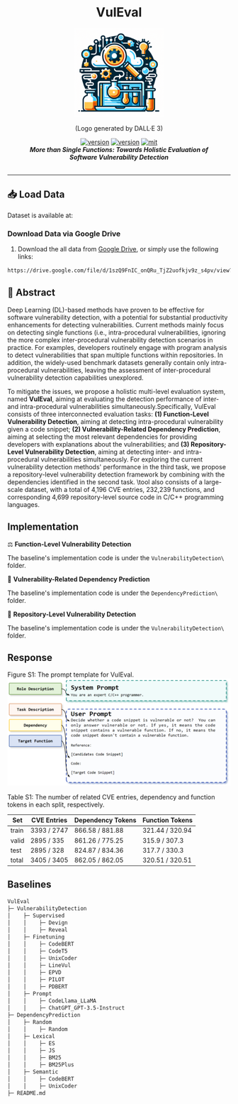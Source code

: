 <div align="center">
    <p>
    <h1>
    VulEval
    </h1>
    <img src="logo.png" alt="ReposVul Logo" style="width: 200px; height: 200px;">
    </p>
    <p>
    (Logo generated by DALL·E 3)
    </p>
    <a href="https://github.com/ddlBoJack/MT4SSL"><img src="https://img.shields.io/badge/Platform-linux-lightgrey" alt="version"></a>
    <a href="https://github.com/ddlBoJack/MT4SSL"><img src="https://img.shields.io/badge/Python-3.8+-orange" alt="version"></a>
    <a href="https://github.com/ddlBoJack/MT4SSL"><img src="https://img.shields.io/badge/License-MIT-red.svg" alt="mit"></a>
</div>

<div align="center">
  <a>
    <b><em>More than Single Functions: Towards Holistic 
    Evaluation of <br>Software Vulnerability Detection</em></b>
  </a>
  <br></br>
  
</div>
<hr>


## 📥 Load Data

Dataset is available at:

### Download Data via Google Drive
1. Download the all data from [Google Drive](https://drive.google.com/file/d/1szQ9FnIC_onQRu_TjZ2uofkjv9z_s4pv/view?usp=drive_link), or simply use the following links:
```bash
https://drive.google.com/file/d/1szQ9FnIC_onQRu_TjZ2uofkjv9z_s4pv/view?usp=drive_link
```

## 🚨 Abstract

Deep Learning (DL)-based methods have proven to be effective for software vulnerability detection, with a potential for substantial productivity enhancements for detecting vulnerabilities. Current methods mainly focus on detecting single functions (i.e., intra-procedural vulnerabilities, ignoring the more complex inter-procedural vulnerability detection scenarios in practice.  For examples, developers routinely engage with program analysis to detect vulnerabilities that span multiple functions within repositories. In addition, the widely-used benchmark datasets generally contain only intra-procedural vulnerabilities, leaving the assessment of inter-procedural vulnerability detection capabilities unexplored.

To mitigate the issues, we propose a holistic multi-level evaluation system, named **VulEval**, aiming at evaluating the detection performance of inter- and intra-procedural vulnerabilities simultaneously.Specifically, VulEval consists of three interconnected evaluation tasks: 
**(1) Function-Level Vulnerability Detection**, aiming at detecting intra-procedural vulnerability given a code snippet; **(2) Vulnerability-Related Dependency Prediction**, aiming at selecting the most relevant dependencies for providing developers with explanations about the vulnerabilities; and **(3) Repository-Level Vulnerability Detection**, aiming at detecting inter- and intra-procedural vulnerabilities simultaneously. For exploring the current vulnerability detection methods' performance in the third task, we propose a repository-level vulnerability detection framework by combining with the dependencies identified in the second task. \tool also consists of a large-scale dataset, with a total of 4,196 CVE entries, 232,239 functions, and corresponding 4,699 repository-level source code in C/C++ programming languages.

## Implementation
⚖️ **Function-Level Vulnerability Detection**

The baseline's implementation code is under the  ```VulnerabilityDetection\```  folder.

📅 **Vulnerability-Related Dependency Prediction** 

The baseline's implementation code is under the  ```DependencyPrediction\```  folder.

🔔 **Repository-Level Vulnerability Detection** 

The baseline's implementation code is under the  ```VulnerabilityDetection\```  folder.

## Response
<p>
    Figure S1: The prompt template for VulEval.
    <img src="prompt.png" alt="ReposVul Logo" >
</p>

Table S1: The number of related CVE entries, dependency and function tokens in each split, respectively.

| Set | CVE Entries| Dependency Tokens | Function Tokens |
| ---- | --- | ---------- | -------- |
| train | 3393 / 2747 | 866.58 / 881.88 | 321.44 / 320.94 |
| valid | 2895 / 335 | 861.26 / 775.25 | 315.9 / 307.3 |
| test | 2895 / 328 | 824.87 / 834.36 | 317.7 / 330.3 |
| total | 3405 / 3405 | 862.05 / 862.05 | 320.51 / 320.51 |


## Baselines
```
VulEval 
├─ VulnerabilityDetection
│    ├─ Supervised
│    │    ├─ Devign
│    │    ├─ Reveal
│    ├─ Finetuning
│    │    ├─ CodeBERT
│    │    ├─ CodeT5
│    │    ├─ UnixCoder
│    │    ├─ LineVul
│    │    ├─ EPVD
│    │    ├─ PILOT
│    │    ├─ PDBERT
│    ├─ Prompt
│    │    ├─ CodeLlama_LLaMA
│    │    ├─ ChatGPT_GPT-3.5-Instruct
├─ DependencyPrediction
│    ├─ Random
│    │    ├─ Random
│    ├─ Lexical
│    │    ├─ ES
│    │    ├─ JS
│    │    ├─ BM25
│    │    ├─ BM25Plus
│    ├─ Semantic
│    │    ├─ CodeBERT
│    │    ├─ UnixCoder
├─ README.md
```





